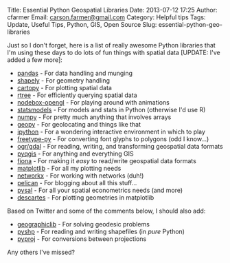 Title: Essential Python Geospatial Libraries
Date: 2013-07-12 17:25
Author: cfarmer
Email: carson.farmer@gmail.com
Category: Helpful tips
Tags: Update, Useful Tips, Python, GIS, Open Source
Slug: essential-python-geo-libraries

Just so I don't forget, here is a list of really awesome Python libraries that
I'm using these days to do lots of fun things with spatial data [UPDATE: I've 
added a few more]:

* [pandas][] - For data handling and munging
* [shapely][] - For geometry handling
* [cartopy][] - For plotting spatial data
* [rtree][] - For efficiently querying spatial data
* [nodebox-opengl][] - For playing around with animations
* [statsmodels][] - For models and stats in Python (otherwise I'd use R)
* [numpy][] - For pretty much anything that involves arrays
* [geopy][] - For geolocating and things like that
* [ipython][] - For a wondering interactive environment in which to play
* [freetype-py][] - For converting font glyphs to polygons (odd I know...)
* [ogr/gdal][] - For reading, writing, and transforming geospatial data formats
* [pyqgis] - For anything and everything GIS
* [fiona][] - For making it _easy_ to read/write geospatial data formats
* [matplotlib][] - For all my plotting needs
* [networkx][] - For working with networks (duh!)
* [pelican][] - For blogging about all this stuff...
* [pysal][] - For all your spatial econometrics needs (and more)
* [descartes][] - For plotting geometries in matplotlib

Based on Twitter and some of the comments below, I should also add:

* [geographiclib][] - For solving geodesic problems
* [pyshp][] - For reading and writing shapefiles (in _pure_ Python)
* [pyproj][] - For conversions between projections

Any others I've missed?

[pandas]: http://pandas.pydata.org/
[shapely]: https://pypi.python.org/pypi/Shapely
[cartopy]: http://scitools.org.uk/cartopy/
[rtree]: http://toblerity.github.io/rtree/
[nodebox-opengl]: http://www.cityinabottle.org/nodebox/
[statsmodels]: http://statsmodels.sourceforge.net/
[numpy]: http://www.numpy.org/
[geopy]: https://code.google.com/p/geopy/
[ipython]: http://ipython.org/
[freetype-py]: https://code.google.com/p/freetype-py/
[ogr/gdal]: https://pypi.python.org/pypi/GDAL/
[matplotlib]: http://matplotlib.org/
[fiona]: http://toblerity.github.io/fiona/
[networkx]: http://networkx.github.io/
[pelican]: http://docs.getpelican.com/en/3.2/
[pyqgis]: http://www.qgis.org/pyqgis-cookbook/
[pysal]: http://pythonhosted.org/PySAL/
[geographiclib]: http://geographiclib.sourceforge.net/
[pyproj]: https://code.google.com/p/pyproj/
[pyshp]: https://code.google.com/p/pyshp/
[descartes]: https://pypi.python.org/pypi/descartes
<!--more-->


